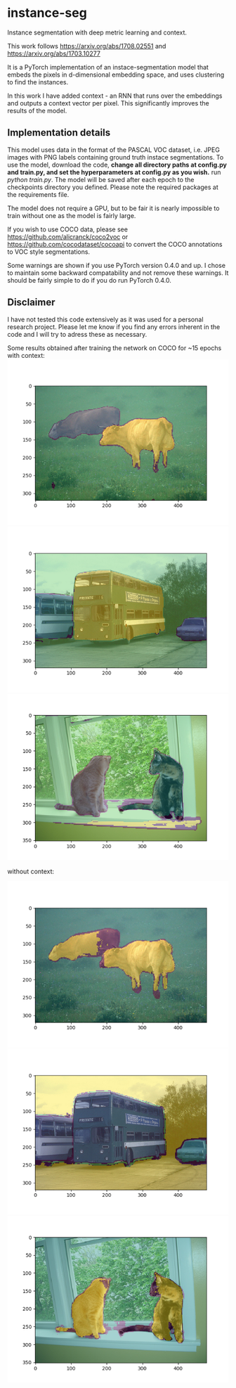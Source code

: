 # instance-seg
Instance segmentation with deep metric learning and context.

This work follows https://arxiv.org/abs/1708.02551 and https://arxiv.org/abs/1703.10277

It is a PyTorch implementation of an instace-segmentation model that embeds the pixels in d-dimensional
embedding space, and uses clustering to find the instances.

In this work I have added context - an RNN that runs over the embeddings and outputs a context vector
per pixel. This significantly improves the results of the model.

## Implementation details
This model uses data in the format of the PASCAL VOC dataset, i.e. JPEG images with PNG labels containing 
ground truth instace segmentations. To use the model, download the code, **change all directory paths 
at config.py and train.py, and set the hyperparameters at config.py as you wish.**
run *python train.py*. The model will be saved after each epoch to the checkpoints directory you
defined. Please note the required packages at the requirements file.

The model does not require a GPU, but to be fair it is nearly impossible to train without one as the model is 
fairly large. 

If you wish to use COCO data, please see https://github.com/alicranck/coco2voc or https://github.com/cocodataset/cocoapi to 
convert the COCO annotations to VOC style segmentations.

Some warnings are shown if you use PyTorch version 0.4.0 and up. I chose to maintain some backward compatability
and not remove these warnings. It should be fairly simple to do if you do run PyTorch 0.4.0.

## Disclaimer
I have not tested this code extensively as it was used for a personal research project. Please let me know if you find any 
errors inherent in the code and I will try to adress these as necessary.


Some results obtained after training the network on COCO for ~15 epochs with context:
![sample_image_1](/images/sample_1.png)
![sample_image_2](/images/sample_2.png)
![sample_image_3](/images/sample_3.png)

without context:


![sample_image_no_1](/images/sample_no_1.png)
![sample_image_no_2](/images/sample_no_2.png)
![sample_image_no_3](/images/sample_no_3.png)



